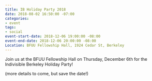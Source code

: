 ```yaml
---
title: IB Holiday Party 2018
date: 2018-08-02 16:50:00 -07:00
categories:
- event
tags:
- social
event-start-date: 2018-12-06 19:00:00 -08:00
event-end-date: 2018-12-06 20:00:00 -08:00
Location: BFUU Fellowship Hall, 1924 Cedar St, Berkeley
---
```


Join us at the BFUU Fellowship Hall on Thursday, December 6th for the Indivisible Berkeley Holiday Party!

(more details to come, but save the date!)